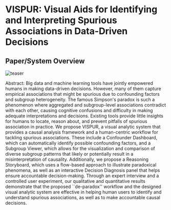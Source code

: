 # VISPUR: Visual Aids for Identifying and Interpreting Spurious Associations in Data-Driven Decisions


## Paper/System Overview
![teaser](https://github.com/picsolab/VISPUR/assets/19478509/3fec43cb-77be-4223-8b5f-4aba1a2c13a1)

Abstract: Big data and machine learning tools have jointly empowered humans in making data-driven decisions. However, many of them capture empirical associations that might be spurious due to confounding factors and subgroup heterogeneity. The famous Simpson's paradox is such a phenomenon where aggregated and subgroup-level associations contradict with each other, causing cognitive confusions and difficulty in making adequate interpretations and decisions. Existing tools provide little insights for humans to locate, reason about, and prevent pitfalls of spurious association in practice. We propose VISPUR, a visual analytic system that provides a causal analysis framework and a human-centric workflow for tackling spurious associations. These include a Confounder Dashboard, which can automatically identify possible confounding factors, and a Subgroup Viewer, which allows for the visualization and comparison of diverse subgroup patterns that likely or potentially result in a misinterpretation of causality. Additionally, we propose a Reasoning Storyboard, which uses a flow-based approach to illustrate paradoxical phenomena, as well as an interactive Decision Diagnosis panel that helps ensure accountable decision-making. Through an expert interview and a controlled user experiment, our qualitative and quantitative results demonstrate that the proposed ``de-paradox'' workflow and the designed visual analytic system are effective in helping human users to identify and understand spurious associations, as well as to make accountable causal decisions.
